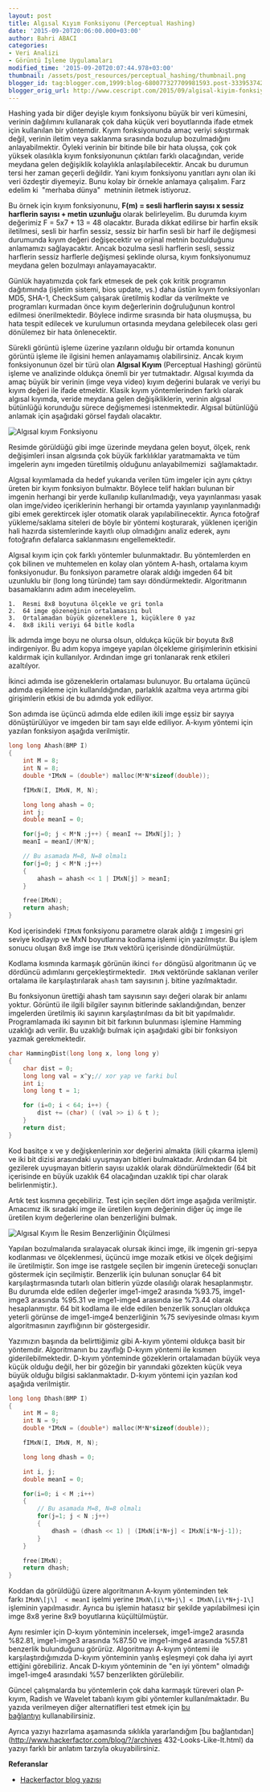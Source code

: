 ```yaml
---
layout: post
title: Algısal Kıyım Fonksiyonu (Perceptual Hashing)
date: '2015-09-20T20:06:00.000+03:00'
author: Bahri ABACI
categories:
- Veri Analizi
- Görüntü İşleme Uygulamaları
modified_time: '2015-09-20T20:07:44.978+03:00'
thumbnail: /assets/post_resources/perceptual_hashing/thumbnail.png
blogger_id: tag:blogger.com,1999:blog-680077327709981593.post-3339537422825716898
blogger_orig_url: http://www.cescript.com/2015/09/algisal-kiyim-fonksiyonu-perceptual.html
---
```


Hashing yada bir diğer deyişle kıyım fonksiyonu büyük bir veri kümesini,
verinin dağılımını kullanarak çok daha küçük veri boyutlarında ifade
etmek için kullanılan bir yöntemdir. Kıyım fonksiyonunda amaç veriyi
sıkıştırmak değil, verinin iletim veya saklanma sırasında bozulup
bozulmadığını anlayabilmektir. Öyleki verinin bir bitinde bile bir hata
oluşsa, çok çok yüksek olasılıkla kıyım fonksiyonunun çıktıları farklı
olacağından, veride meydana gelen değişiklik kolaylıkla
anlaşılabilecektir. Ancak bu durumun tersi her zaman geçerli değildir.
Yani kıyım fonksiyonu yanıtları aynı olan iki veri özdeştir diyemeyiz.
Bunu kolay bir örnekle anlamaya çalışalım. Farz edelim ki  "merhaba
dünya"  metninin iletmek istiyoruz.  

<!--more-->
  
Bu örnek için kıyım fonksiyonunu, **F(m) = sesli harflerin sayısı x sessiz harflerin sayısı + metin uzunluğu** olarak belirleyelim. Bu durumda kıyım değerimiz F = 5x7 + 13 = 48 olacaktır. Burada dikkat edilirse bir harfin eksik iletilmesi, sesli bir harfin sessiz, sessiz bir harfin sesli bir harf ile değişmesi durumunda kıyım değeri değişecektir ve orjinal metnin
bozulduğunu anlamamızı sağlayacaktır. Ancak bozulma sesli harflerin
sesli, sessiz harflerin sessiz harflerle değişmesi şeklinde olursa,
kıyım fonksiyonumuz meydana gelen bozulmayı anlayamayacaktır. 

Günlük hayatımızda çok fark etmesek de pek çok kritik programın
dağıtımında (işletim sistemi, bios update, vs.) daha üstün kıyım
fonksiyonları MD5, SHA-1, CheckSum çalışarak üretilmiş kodlar da
verilmekte ve programları kurmadan önce kıyım değerlerinin doğruluğunun
kontrol edilmesi önerilmektedir. Böylece indirme sırasında bir hata
oluşmuşsa, bu hata tespit edilecek ve kurulumun ortasında meydana
gelebilecek olası geri dönülemez bir hata önlenecektir.

Sürekli görüntü işleme üzerine yazıların olduğu bir ortamda konunun
görüntü işleme ile ilgisini hemen anlayamamış olabilirsiniz. Ancak kıyım
fonksiyonunun özel bir türü olan **Algısal Kıyım** (Perceptual Hashing)
görüntü işleme ve analizinde oldukça önemli bir yer tutmaktadır. Algısal
kıyımda da amaç büyük bir verinin (imge veya video) kıyım değerini
bularak ve veriyi bu kıyım değeri ile ifade etmektir. Klasik kıyım
yöntemlerinden farklı olarak algısal kıyımda, veride meydana gelen
değişikliklerin, verinin algısal bütünlüğü korunduğu sürece değişmemesi
istenmektedir. Algısal bütünlüğü anlamak için aşağıdaki görsel faydalı
olacaktır.

![Algısal kıyım Fonksiyonu][perceptual_hashing]

Resimde görüldüğü gibi imge üzerinde meydana gelen boyut, ölçek, renk
değişimleri insan algısında çok büyük farklılıklar yaratmamakta ve tüm
imgelerin aynı imgeden türetilmiş olduğunu anlayabilmemizi
 sağlamaktadır.  
  
Algısal kıyımlamada da hedef yukarıda verilen tüm imgeler için aynı
çıktıyı üreten bir kıyım fonksiyon bulmaktır. Böylece telif hakları
bulunan bir imgenin herhangi bir yerde kullanılıp kullanılmadığı, veya
yayınlanması yasak olan imge/video içeriklerinin herhangi bir ortamda
yayınlanıp yayınlanmadığı gibi emek gerektircek işler otomatik olarak
yapılabilinecektir. Ayrıca fotoğraf yükleme/saklama siteleri de böyle
bir yöntemi koşturarak, yüklenen içeriğin hali hazırda sistemlerinde
kayıtlı olup olmadığını analiz ederek, aynı fotoğrafın defalarca
saklanmasını engellemektedir.  
  
Algısal kıyım için çok farklı yöntemler bulunmaktadır. Bu yöntemlerden
en çok bilinen ve muhtemelen en kolay olan yöntem A-hash, ortalama kıyım
fonksiyonudur. Bu fonksiyon parametre olarak aldığı imgeden 64 bit
uzunluklu bir (long long türünde) tam sayı döndürmektedir. Algoritmanın
basamaklarını adım adım ineceleyelim.  
  

    1.  Resmi 8x8 boyutuna ölçekle ve gri tonla
    2.  64 imge gözeneğinin ortalamasını bul
    3.  Ortalamadan büyük gözeneklere 1, küçüklere 0 yaz
    4.  8x8 ikili veriyi 64 bitle kodla

  
İlk adımda imge boyu ne olursa olsun, oldukça küçük bir boyuta 8x8
indirgeniyor. Bu adım kopya imgeye yapılan ölçekleme girişimlerinin
etkisini kaldırmak için kullanılyor. Ardından imge gri tonlanarak renk
etkileri azaltılyor.  
  
İkinci adımda ise gözeneklerin ortalaması bulunuyor. Bu ortalama üçüncü
adımda eşikleme için kullanıldığından, parlaklık azaltma veya artırma
gibi girişimlerin etkisi de bu adımda yok ediliyor.  
  
Son adımda ise üçüncü adımda elde edilen ikili imge eşsiz bir sayıya
dönüştürülüyor ve imgeden bir tam sayı elde ediliyor. A-kıyım yöntemi
için yazılan fonksiyon aşağıda verilmiştir.

```c
long long Ahash(BMP I) 
{
    int M = 8;
    int N = 8;
    double *IMxN = (double*) malloc(M*N*sizeof(double));

    fIMxN(I, IMxN, M, N);

    long long ahash = 0;
    int j;
    double meanI = 0;

    for(j=0; j < M*N ;j++) { meanI += IMxN[j]; }
    meanI = meanI/(M*N);

    // Bu asamada M=8, N=8 olmalı
    for(j=0; j < M*N ;j++) 
    {
        ahash = ahash << 1 | IMxN[j] > meanI;
    }

    free(IMxN);
    return ahash;
}
```

Kod içerisindeki `fIMxN` fonksiyonu parametre olarak aldığı `I` imgesini gri seviye kodlayıp ve MxN boyutlarına kodlama işlemi için yazılmıştır. Bu işlem sonucu oluşan 8x8 imge ise `IMxN` vektörü içerisinde döndürülmüştür.  
  
Kodlama kısmında karmaşık görünün ikinci `for` döngüsü algoritmanın üç ve dördüncü adımlarını gerçekleştirmektedir.  `IMxN` vektöründe saklanan veriler ortalama ile karşılaştırılarak `ahash` tam sayısının j. bitine yazılmaktadır.  
  
Bu fonksiyonun ürettiği ahash tam sayısının sayı değeri olarak bir anlamı yoktur. Görüntü ile ilgili bilgiler sayının bitlerinde saklandığından, benzer imgelerden üretilmiş iki sayının karşılaştırılması da bit bit yapılmalıdır. Programlamada iki sayının bit bit farkının bulunması işlemine Hamming uzaklığı adı verilir. Bu uzaklığı bulmak için aşağıdaki gibi bir fonksiyon yazmak gerekmektedir.

```c
char HammingDist(long long x, long long y)
{
    char dist = 0;
    long long val = x^y;// xor yap ve farki bul
    int i;
    long long t = 1;

    for (i=0; i < 64; i++) {
        dist += (char) ( (val >> i) & t );
    }
    return dist;
}
```

Kod basitçe x ve y değişkenlerinin xor değerini almakta (ikili çıkarma
işlemi) ve iki bit dizisi arasındaki uyuşmayan bitleri bulmaktadır.
Ardından 64 bit gezilerek uyuşmayan bitlerin sayısı uzaklık olarak
döndürülmektedir (64 bit içerisinde en büyük uzaklık 64 olacağından
uzaklık tipi char olarak belirlenmiştir.).  
  
Artık test kısmına geçebiliriz. Test için seçilen dört imge aşağıda
verilmiştir. Amacımız ilk sıradaki imge ile üretilen kıyım değerinin
diğer üç imge ile üretilen kıyım değerlerine olan benzerliğini bulmak.  
  
![Algısal Kıyım İle Resim Benzerliğinin Ölçülmesi][sample]
  
Yapılan bozulmalarıda sıralayacak olursak ikinci imge, ilk imgenin
gri-sepya kodlanması ve ölçeklenmesi, üçüncü imge mozaik etkisi ve ölçek
değişimi ile üretilmiştir. Son imge ise rastgele seçilen bir imgenin
üreteceği sonuçları göstermek için seçilmiştir. Benzerlik için bulunan
sonuçlar 64 bit karşılaştırmasında tutarlı olan bitlerin yüzde olasılığı
olarak hesaplanmıştır. Bu durumda elde edilen değerler imge1-imge2
arasında %93.75, imge1-imge3 arasında %95.31 ve imge1-imge4 arasında ise
%73.44 olarak hesaplanmıştır. 64 bit kodlama ile elde edilen benzerlik
sonuçları oldukça yeterli görünse de imge1-imge4 benzerliğinin %75
seviyesinde olması kıyım algoritmasının zayıflığının bir
göstergesidir.  
  
Yazımızın başında da belirttiğimiz gibi A-kıyım yöntemi oldukça basit
bir yöntemdir. Algoritmanın bu zayıflığı D-kıyım yöntemi ile kısmen
giderilebilmektedir. D-kıyım yönteminde gözeklerin ortalamadan büyük
veya küçük olduğu değil, her bir gözeğin bir yanındaki gözekten küçük
veya büyük olduğu bilgisi saklanmaktadır. D-kıyım yöntemi için yazılan
kod aşağıda verilmiştir.

```c
long long Dhash(BMP I) 
{
    int M = 8;
    int N = 9;
    double *IMxN = (double*) malloc(M*N*sizeof(double));

    fIMxN(I, IMxN, M, N);

    long long dhash = 0;

    int i, j;
    double meanI = 0;

    for(i=0; i < M ;i++) 
    {
        // Bu asamada M=8, N=8 olmalı
        for(j=1; j < N ;j++) 
        {
            dhash = (dhash << 1) | (IMxN[i*N+j] < IMxN[i*N+j-1]);
        }
    }

    free(IMxN);
    return dhash;
}
```

Koddan da görüldüğü üzere algoritmanın A-kıyım yönteminden tek
farkı `IMxN\[j\]  < meanI` işelmi yerine `IMxN\[i\*N+j\] < IMxN\[i\*N+j-1\]` işleminin yapılmasıdır. Ayrıca bu işlemin hatasız bir şekilde yapılabilmesi için imge 8x8 yerine 8x9 boyutlarına küçültülmüştür.  
  
Aynı resimler için D-kıyım yönteminin incelersek, imge1-imge2 arasında
%82.81, imge1-imge3 arasında %87.50 ve imge1-imge4 arasında %57.81
benzerlik bulunduğunu görürüz. Algoritmayı A-kıyım yöntemi ile
karşılaştırdığımızda D-kıyım yönteminin yanlış eşleşmeyi çok daha iyi
ayırt ettiğini görebiliriz. Ancak D-kıyım yönteminin de "en iyi yöntem"
olmadığı imge1-imge4 arasındaki %57 benzerlikten görülebilir.  
  
  
Güncel çalışmalarda bu yöntemlerin çok daha karmaşık türeveri olan
P-kıyım, Radish ve Wavelet tabanlı kıyım gibi yöntemler
kullanılmaktadır. Bu yazıda verilmeyen diğer alternatifleri test etmek
için [bu bağlantıyı](http://www.phash.org/demo/) kullanabilirsiniz.  
  
Ayrıca yazıyı hazırlama aşamasında sıklıkla yararlandığım [bu bağlantıdan](http://www.hackerfactor.com/blog/?/archives 432-Looks-Like-It.html) da yazıyı farklı bir anlatım tarzıyla okuyabilirsiniz.  
  
**Referanslar**
* [Hackerfactor blog yazısı](http://www.hackerfactor.com/blog/?/archives/432-Looks-Like-It.html)

[RESOURCES]: # (List of the resources used by the blog post)
[perceptual_hashing]: /assets/post_resources/perceptual_hashing/algisal_kiyim.png
[sample]: /assets/post_resources/perceptual_hashing/kiyim_test.png